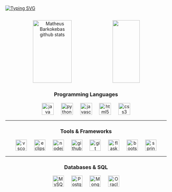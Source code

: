 ###

[![Typing SVG](https://readme-typing-svg.herokuapp.com/?color=00bfbf&size=35&center=true&vCenter=true&width=1000&lines=Hello,+My+Name+is+Matheus+Barkokebas;I'm+19+years+old;I+am+from+Recife,+PE;I+study+Information+system;Be+Welcome!+:%29)](https://git.io/typing-svg)

##

<div align="center">  
  <img width="49%" height="195px" src="https://github-readme-stats.vercel.app/api?username=Matheus-Barkokebas&show_icons=true&count_private=true&hide_border=true&title_color=00bfbf&icon_color=00bfbf&text_color=c9d1d9&bg_color=0d1117" alt="Matheus Barkokebas github stats" /> 
  <img width="41%" height="195px" src="https://github-readme-stats.vercel.app/api/top-langs/?username=Matheus-Barkokebas&layout=compact&hide_border=true&title_color=00bfbf&text_color=00bfbf&bg_color=0d1117" />
</div>

<h3 align="center">Programming Languages</h3>

<div align="center">
  <img src="https://cdn.jsdelivr.net/gh/devicons/devicon/icons/java/java-original.svg" height="37" alt="java logo"/>
  <img width="15"/>
  <img src="https://cdn.jsdelivr.net/gh/devicons/devicon/icons/python/python-original.svg" height="37" alt="python logo"/>
  <img width="15"/>
  <img src="https://cdn.jsdelivr.net/gh/devicons/devicon/icons/javascript/javascript-original.svg" height="37" alt="javascript logo"/>
  <img width="15"/>
  <img src="https://cdn.jsdelivr.net/gh/devicons/devicon/icons/html5/html5-original.svg" height="37" alt="html5 logo"/>
  <img width="15"/>
  <img src="https://cdn.jsdelivr.net/gh/devicons/devicon/icons/css3/css3-original.svg" height="37" alt="css3 logo"/>
</div>

---

<h3 align="center">Tools & Frameworks</h3>

<div align="center">
  <img src="https://cdn.jsdelivr.net/gh/devicons/devicon/icons/vscode/vscode-original.svg" height="35" alt="vscode logo"/>
  <img width="15"/>
  <img src="https://cdn.jsdelivr.net/gh/devicons/devicon/icons/eclipse/eclipse-original.svg" height="35" alt="eclipse logo"/>
  <img width="15"/>
  <img src="https://cdn.jsdelivr.net/gh/devicons/devicon/icons/nodejs/nodejs-original.svg" height="35" alt="nodejs logo"/>
  <img width="15"/>
  <img src="https://cdn.jsdelivr.net/gh/devicons/devicon/icons/github/github-original.svg" height="35" alt="github logo"/>
  <img width="15"/>
  <img src="https://cdn.jsdelivr.net/gh/devicons/devicon/icons/git/git-original.svg" height="35" alt="git logo"/>
  <img width="15"/>
  <img src="https://cdn.jsdelivr.net/gh/devicons/devicon/icons/flask/flask-original.svg" height="35" alt="flask logo"/>
  <img width="15"/>
  <img src="https://cdn.jsdelivr.net/gh/devicons/devicon/icons/bootstrap/bootstrap-original.svg" height="35" alt="bootstrap logo"/>
  <img width="15"/>
  <img src="https://cdn.jsdelivr.net/gh/devicons/devicon/icons/spring/spring-original.svg" height="35" alt="spring boot logo"/>
</div>

---

<h3 align="center">Databases & SQL</h3>

<div align="center">
  <img src="https://cdn.jsdelivr.net/gh/devicons/devicon/icons/mysql/mysql-original.svg" height="35" alt="MySQL logo"/>
  <img width="15"/>
  <img src="https://cdn.jsdelivr.net/gh/devicons/devicon/icons/postgresql/postgresql-original.svg" height="35" alt="PostgreSQL logo"/>
  <img width="15"/>
  <img src="https://cdn.jsdelivr.net/gh/devicons/devicon/icons/mongodb/mongodb-original.svg" height="35" alt="MongoDB logo"/>
  <img width="15"/>
  <img src="https://cdn.jsdelivr.net/gh/devicons/devicon/icons/oracle/oracle-original.svg" height="35" alt="Oracle SQL logo"/>
</div>



###

##



